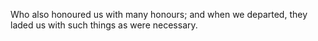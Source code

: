 Who also honoured us with many honours; and when we departed, they laded us with such things as were necessary.
